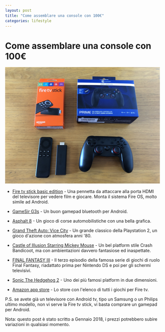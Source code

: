 ```yaml
---
layout: post
title: "Come assemblare una console con 100€"
categories: lifestyle
---
```


# Come assemblare una console con 100€

![Fire Tv Console](https://raw.githubusercontent.com/marcofromsicily/blog/master/images/firetvconsole.jpg)

* [Fire tv stick basic edition](https://www.amazon.it/Fire-TV-Stick-Basic-Edition/dp/B01ETRGE7M/ref=sr_1_1?ie=UTF8&qid=1515072917&sr=8-1&keywords=fire+tv+stick) - Una pennetta da attaccare alla porta HDMI del televisore per vedere film e giocare. Monta il sistema Fire OS, molto simile ad Android.

* [GameSir G3s](https://www.amazon.it/GameSir-G3s-Wireless-Bluetooth-Controller/dp/B019RSWWQ0/ref=sr_1_2?ie=UTF8&qid=1515072964&sr=8-2&keywords=gamesir+g3s) - Un buon gamepad bluetooth per Android.

* [Asphalt 8](https://www.amazon.it/Asphalt-8-Airborne-Kindle-Tablet/dp/B00EQ0CKRQ/ref=sr_1_2?s=mobile-apps&ie=UTF8&qid=1515073071&sr=1-2) - Un gioco di corse automobilistiche con una bella grafica.

* [Grand Theft Auto: Vice City](https://www.amazon.it/Grand-Theft-Auto-Vice-City/dp/B00CF354UG/ref=sr_1_1?s=mobile-apps&ie=UTF8&qid=1515073733&sr=1-1) - Un grande classico della Playstation 2, un gioco d'azione con atmosfera anni '80.

* [Castle of Illusion Starring Mickey Mouse](https://www.amazon.it/Castle-Illusion-Starring-Mickey-Mouse/dp/B00KYYS2VG/ref=sr_1_37?s=mobile-apps&ie=UTF8&qid=1515073139&sr=1-37) - Un bel platform stile Crash Bandicoot, ma con ambientazioni davvero fantasiose ed inaspettate.

* [FINAL FANTASY III](https://www.amazon.it/SQUARE-ENIX-CO-LTD-FANTASY/dp/B009YG2ND8/ref=sr_1_1?s=mobile-apps&ie=UTF8&qid=1515073520&sr=1-1&keywords=final+fantasy) - Il terzo episodio della famosa serie di giochi di ruolo Final Fantasy, riadattato prima per Nintendo DS e poi per gli schermi televisivi.

* [Sonic The Hedgehog 2](https://www.amazon.it/Sega-of-America-Sonic-Hedgehog/dp/B00HAPRVWS/ref=sr_1_6?s=mobile-apps&ie=UTF8&qid=1515073424&sr=1-6&keywords=sonic) - Uno dei più famosi platform in due dimensioni.

* [Amazon app store](https://www.amazon.it/s/ref=lp_11621650031_nr_n_6?fst=as%3Aoff&rh=n%3A1661660031%2Cn%3A%211661662031%2Cn%3A11621649031%2Cn%3A11621650031%2Cn%3A1725429031&bbn=11621650031&ie=UTF8&qid=1515085098&rnid=1661661031) - Lo store con l'elenco di tutti i giochi per Fire tv.


P.S. se avete già un televisore con Android tv, tipo un Samsung o un Philips ultimo modello, non vi serve la Fire tv stick, vi basta comprare un gamepad per Android.

Nota: questo post è stato scritto a Gennaio 2018, i prezzi potrebbero subire variazioni in qualsiasi momento.
